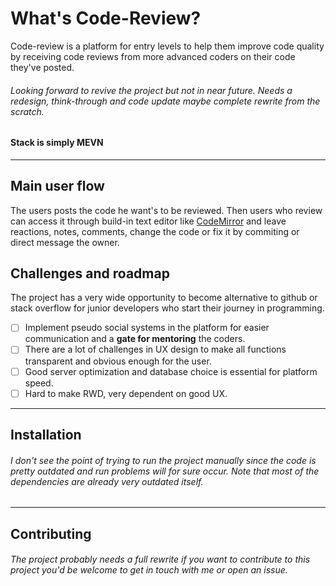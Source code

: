 # What's Code-Review?

Code-review is a platform for entry levels to help them improve code quality by receiving code reviews from more advanced coders on their code they've posted.

###### Looking forward to revive the project but not in near future. Needs a redesign, think-through and code update maybe complete rewrite from the scratch.

#### Stack is simply MEVN

---

## Main user flow

The users posts the code he want's to be reviewed. Then users who review can access it through build-in text editor like [CodeMirror](https://codemirror.net/) and leave reactions, notes, comments, change the code or fix it by commiting or direct message the owner.

## Challenges and roadmap

The project has a very wide opportunity to become alternative to github or stack overflow for junior developers who start their journey in programming.

- [ ] Implement pseudo social systems in the platform for easier communication and a **gate for mentoring** the coders.
- [ ] There are a lot of challenges in UX design to make all functions transparent and obvious enough for the user.
- [ ] Good server optimization and database choice is essential for platform speed.
- [ ] Hard to make RWD, very dependent on good UX.
  
---

## Installation

###### I don't see the point of trying to run the project manually since the code is pretty outdated and run problems will for sure occur. Note that most of the dependencies are already very outdated itself.

---

## Contributing

###### The project probably needs a full rewrite if you want to contribute to this project you'd be welcome to get in touch with me or open an issue.


